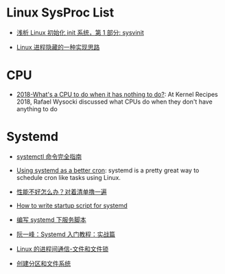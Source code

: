 # Linux SysProc List

- [浅析 Linux 初始化 init 系统，第 1 部分: sysvinit](http://www.ibm.com/developerworks/cn/linux/1407_liuming_init1/)

- [Linux 进程隐藏的一种实现思路](http://www.freebuf.com/articles/system/117234.html)

# CPU

- [2018-What's a CPU to do when it has nothing to do?](https://lwn.net/Articles/767630/): At Kernel Recipes 2018, Rafael Wysocki discussed what CPUs do when they don't have anything to do

# Systemd

- [systemctl 命令完全指南](http://www.linuxdiyf.com/linux/13088.html)

- [Using systemd as a better cron](https://parg.co/UgS): systemd is a pretty great way to schedule cron like tasks using Linux.

- [性能不好怎么办？对着清单撸一遍 ](http://mp.weixin.qq.com/s?__biz=MzAwNjY4NTQ4MA==&mid=2651174290&idx=1&sn=288518f030801f4d90878e806546487c&scene=1&srcid=0721NBPW2U9bCAlMyD6IR9uY&from=singlemessage&isappinstalled=0#wechat_redirect)

- [How to write startup script for systemd](http://unix.stackexchange.com/questions/47695/how-to-write-startup-script-for-systemd)

- [编写 systemd 下服务脚本](http://blog.csdn.net/fu_wayne/article/details/38018825)

- [阮一峰：Systemd 入门教程：实战篇](http://www.ruanyifeng.com/blog/2016/03/systemd-tutorial-part-two.html)

- [Linux 的进程间通信-文件和文件锁](http://liwei.life/2016/07/31/file_and_filelock/)

- [创建分区和文件系统](http://www.tuicool.com/articles/RZ7FvqV)
